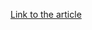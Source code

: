 [Link to the article](https://fortinet.com/blog/threat-research/cta-security-playbook--goblin-panda.html)
